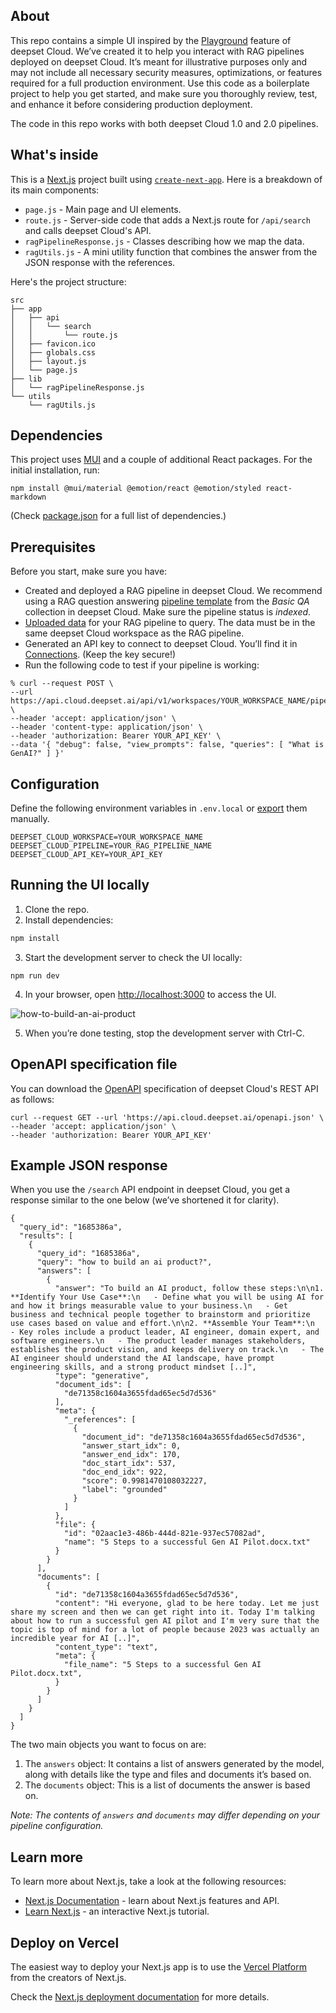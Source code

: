 ## About

This repo contains a simple UI inspired by the [Playground](https://docs.cloud.deepset.ai/docs/run-a-search) feature of deepset Cloud. We’ve created it to help you interact with RAG pipelines deployed on deepset Cloud. It’s meant for illustrative purposes only and may not include all necessary security measures, optimizations, or features required for a full production environment. Use this code as a boilerplate project to help you get started, and make sure you thoroughly review, test, and enhance it before considering production deployment.

The code in this repo works with both deepset Cloud 1.0 and 2.0 pipelines.

## What's inside

This is a [Next.js](https://nextjs.org/) project built using [`create-next-app`](https://github.com/vercel/next.js/tree/canary/packages/create-next-app). Here is a breakdown of its main components:

- ```page.js``` - Main page and UI elements.
- ```route.js``` - Server-side code that adds a Next.js route for ```/api/search``` and calls deepset Cloud's API.
- ```ragPipelineResponse.js``` - Classes describing how we map the data.
- ```ragUtils.js``` - A mini utility function that combines the answer from the JSON response with the references.

Here's the project structure:

```
src
├── app
│   ├── api
│   │   └── search
│   │       └── route.js
│   ├── favicon.ico
│   ├── globals.css
│   ├── layout.js
│   └── page.js
├── lib
│   └── ragPipelineResponse.js
└── utils
    └── ragUtils.js
```

## Dependencies

This project uses [MUI](https://mui.com/) and a couple of additional React packages. For the initial installation, run:

```
npm install @mui/material @emotion/react @emotion/styled react-markdown
```

(Check [package.json](https://github.com/deepset-ai/example-rag-ui/blob/main/package.json) for a full list of dependencies.)


## Prerequisites

Before you start, make sure you have:

- Created and deployed a RAG pipeline in deepset Cloud. We recommend using a RAG question answering [pipeline template](https://docs.cloud.deepset.ai/docs/pipeline-templates) from the *Basic QA* collection in deepset Cloud. Make sure the pipeline status is *indexed*.
- [Uploaded data](https://docs.cloud.deepset.ai/docs/upload-files) for your RAG pipeline to query. The data must be in the same deepset Cloud workspace as the RAG pipeline.
- Generated an API key to connect to deepset Cloud. You’ll find it in [Connections](https://cloud.deepset.ai/settings/connections). (Keep the key secure!)
- Run the following code to test if your pipeline is working:

```
% curl --request POST \
--url https://api.cloud.deepset.ai/api/v1/workspaces/YOUR_WORKSPACE_NAME/pipelines/YOUR_RAG_PIPELINE_NAME/search \
--header 'accept: application/json' \
--header 'content-type: application/json' \
--header 'authorization: Bearer YOUR_API_KEY' \
--data '{ "debug": false, "view_prompts": false, "queries": [ "What is GenAI?" ] }'
```

## Configuration

Define the following environment variables in ```.env.local``` or [export](https://www.man7.org/linux/man-pages/man1/export.1p.html) them manually.

``` 
DEEPSET_CLOUD_WORKSPACE=YOUR_WORKSPACE_NAME
DEEPSET_CLOUD_PIPELINE=YOUR_RAG_PIPELINE_NAME
DEEPSET_CLOUD_API_KEY=YOUR_API_KEY
```

## Running the UI locally

1. Clone the repo.
2. Install dependencies:

```bash
npm install
```

3. Start the development server to check the UI locally:

```
npm run dev
```

4. In your browser, open [http://localhost:3000](http://localhost:3000) to access the UI.

![how-to-build-an-ai-product](https://github.com/deepset-ai/example-rag-ui/assets/56412611/1b92c7f2-3a7f-4048-923d-5e240e1e6f82)

5. When you’re done testing, stop the development server with Ctrl-C.

## OpenAPI specification file

You can download the [OpenAPI](https://spec.openapis.org/oas/latest.html) specification of deepset Cloud's REST API as follows:

```
curl --request GET --url 'https://api.cloud.deepset.ai/openapi.json' \
--header 'accept: application/json' \
--header 'authorization: Bearer YOUR_API_KEY'
```

## Example JSON response

When you use the ```/search``` API endpoint in deepset Cloud, you get a response similar to the one below (we’ve shortened it for clarity).

```
{
  "query_id": "1685386a",
  "results": [
    {
      "query_id": "1685386a",
      "query": "how to build an ai product?",
      "answers": [
        {
          "answer": "To build an AI product, follow these steps:\n\n1. **Identify Your Use Case**:\n   - Define what you will be using AI for and how it brings measurable value to your business.\n   - Get business and technical people together to brainstorm and prioritize use cases based on value and effort.\n\n2. **Assemble Your Team**:\n   - Key roles include a product leader, AI engineer, domain expert, and software engineers.\n   - The product leader manages stakeholders, establishes the product vision, and keeps delivery on track.\n   - The AI engineer should understand the AI landscape, have prompt engineering skills, and a strong product mindset [..]",
          "type": "generative",
          "document_ids": [
            "de71358c1604a3655fdad65ec5d7d536"
          ],
          "meta": {
            "_references": [
              {
                "document_id": "de71358c1604a3655fdad65ec5d7d536",
                "answer_start_idx": 0,
                "answer_end_idx": 170,
                "doc_start_idx": 537,
                "doc_end_idx": 922,
                "score": 0.9981470108032227,
                "label": "grounded"
              }
            ]
          },
          "file": {
            "id": "02aac1e3-486b-444d-821e-937ec57082ad",
            "name": "5 Steps to a successful Gen AI Pilot.docx.txt"
          }
        }
      ],
      "documents": [
        {
          "id": "de71358c1604a3655fdad65ec5d7d536",
          "content": "Hi everyone, glad to be here today. Let me just share my screen and then we can get right into it. Today I'm talking about how to run a successful gen AI pilot and I'm very sure that the topic is top of mind for a lot of people because 2023 was actually an incredible year for AI [..]",
          "content_type": "text",
          "meta": {
            "file_name": "5 Steps to a successful Gen AI Pilot.docx.txt",
          }
        }
      ]
    }
  ]
}
```

The two main objects you want to focus on are:

1. The ```answers``` object: It contains a list of answers generated by the model, along with details like the type and files and documents it’s based on.
2. The ```documents``` object: This is a list of documents the answer is based on.

*Note: The contents of ```answers``` and ```documents``` may differ depending on your pipeline configuration.*

## Learn more

To learn more about Next.js, take a look at the following resources:

- [Next.js Documentation](https://nextjs.org/docs) - learn about Next.js features and API.
- [Learn Next.js](https://nextjs.org/learn) - an interactive Next.js tutorial.

## Deploy on Vercel

The easiest way to deploy your Next.js app is to use the [Vercel Platform](https://vercel.com/new?utm_medium=default-template&filter=next.js&utm_source=create-next-app&utm_campaign=create-next-app-readme) from the creators of Next.js.

Check the [Next.js deployment documentation](https://nextjs.org/docs/deployment) for more details.
